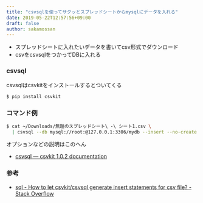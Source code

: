 ```yaml
---
title: "csvsqlを使ってサクッとスプレッドシートからmysqlにデータを入れる"
date: 2019-05-22T12:57:56+09:00
draft: false
author: sakamossan
---
```


- スプレッドシートに入れたいデータを書いてcsv形式でダウンロード
- csvをcsvsqlをつかってDBに入れる

### csvsql

csvsqlはcsvkitをインストールするとついてくる

```bash
$ pip install csvkit
```

### コマンド例

```bash
$ cat ~/Downloads/無題のスプレッドシート\ -\ シート1.csv \
  | csvsql --db mysql://root:@127.0.0.1:3306/mydb --insert --no-create --tables my_table
```

オプションなどの説明はこのへん

- [csvsql — csvkit 1.0.2 documentation](https://csvkit.readthedocs.io/en/1.0.2/scripts/csvsql.html)

### 参考

- [sql - How to let csvkit/csvsql generate insert statements for csv file? - Stack Overflow](https://stackoverflow.com/questions/36449406/how-to-let-csvkit-csvsql-generate-insert-statements-for-csv-file)
